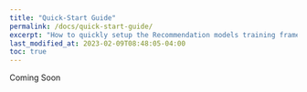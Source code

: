 ```yaml
---
title: "Quick-Start Guide"
permalink: /docs/quick-start-guide/
excerpt: "How to quickly setup the Recommendation models training framework."
last_modified_at: 2023-02-09T08:48:05-04:00
toc: true
---
```


Coming Soon
